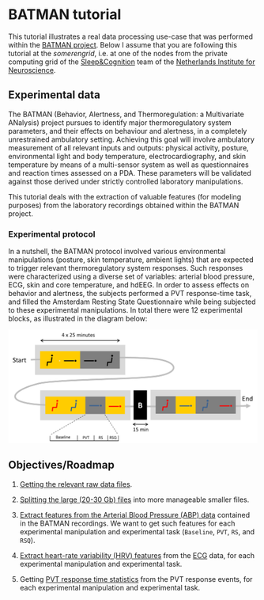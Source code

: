 BATMAN tutorial
===

This tutorial illustrates a real data processing use-case that was performed
within the [BATMAN project][batman-proj]. Below I assume that you are following
this tutorial at the _somerengrid_, i.e. at one of the nodes from the private
computing grid of the [Sleep&Cognition][sc] team of the
[Netherlands Institute for Neuroscience][nin].

[batman-proj]: http://www.neurosipe.nl/project.php?id=23&sess=6eccc41939665cfccccd8c94d8e0216f
[sc]: http://www.nin.knaw.nl/research_groups/van_someren_group
[nin]: http://www.nin.knaw.nl/


## Experimental data


The BATMAN (Behavior, Alertness, and Thermoregulation: a Multivariate ANalysis)
project pursues to identify major thermoregulatory system parameters, and their
effects on behaviour and alertness, in a completely unrestrained ambulatory
setting. Achieving this goal will involve ambulatory measurement of all relevant
inputs and outputs: physical activity, posture, environmental light and
body temperature, electrocardiography, and skin temperature by means of a
multi-sensor system as well as questionnaires and reaction times assessed on a
PDA. These parameters will be validated against those derived under strictly
controlled laboratory manipulations.

This tutorial deals with the extraction of valuable features (for modeling
purposes) from the laboratory recordings obtained within the BATMAN project.


### Experimental protocol

In a nutshell, the BATMAN protocol involved various environmental manipulations
(posture, skin temperature, ambient lights) that are expected to trigger
relevant thermoregulatory system responses. Such responses were characterized
using a diverse set of variables: arterial blood pressure, ECG, skin and core
temperature, and hdEEG. In order to assess effects on behavior and alertness, the
subjects performed a PVT response-time task, and filled the Amsterdam Resting
State Questionnaire while being subjected to these experimental manipulations.
In total there were 12 experimental blocks, as illustrated in the diagram below:

![Experimental protocol](./img/batman-protocol.png "Experimental protocol")


## Objectives/Roadmap

1. [Getting the relevant raw data files][getting_raw].

2. [Splitting the large (20-30 Gb) files][splitting] into more manageable
   smaller files.

3. [Extract features from the Arterial Blood Pressure (ABP) data][abp-feat]
   contained in the BATMAN recordings. We want to get such features for each
   experimental manipulation and experimental task (`Baseline`, `PVT`,
   `RS`, and `RSQ`).

4. [Extract heart-rate variability (HRV) features][hrv-feat] from the [ECG][ecg]
   data, for each experimental manipulation and experimental task.

5. Getting [PVT response time statistics][pvt-feat] from the PVT response
   events, for each experimental manipulation and experimental task.

[getting_raw]: ./getting_raw_data.md
[splitting]: ./splitting_raw_data.md
[abp-feat]: ./abp_feat.md
[hrv-feat]: ./hrv_feat.md
[pvt-feat]: ./pvt_feat.md
[ecg]: http://en.wikipedia.org/wiki/Electrocardiography

